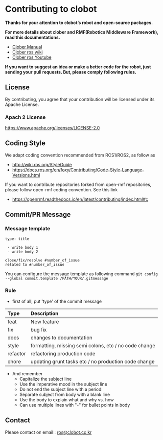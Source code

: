 Contributing to clobot
============================================

**Thanks for your attention to clobot’s robot and open-source packages.**

**For more details about clober and RMF(Robotics Middleware Framework), read this documentations.**

* [Clober Manual](https://app.gitbook.com/@clobot-git/s/clober-manual/)
* [Clober ros wiki](http://wiki.ros.org/clober)
* [Clober ros Youtube](https://www.youtube.com/channel/UCK_soCiDK5Vz7iwKdvfCLeg)

**If you want to suggest an idea or make a better code for the robot, just sending your pull requests. But, please comply following rules.**


**License**
--------------
By contributing, you agree that your contribution will be licensed under its Apache License.

### Apach 2 License

https://www.apache.org/licenses/LICENSE-2.0


**Coding Style**
--------------

We adapt coding convention recommended from ROS1/ROS2, as follow as


  * http://wiki.ros.org/StyleGuide
  * https://docs.ros.org/en/foxy/Contributing/Code-Style-Language-Versions.html

If you want to contribute repositories forked from open-rmf repositories, please follow open-rmf
 coding convention. See this link

 * https://openrmf.readthedocs.io/en/latest/contributing/index.html#c


**Commit/PR Message**
--------------

### **Message template**

```
type: title

 - write body 1
 - write body 2

close/fix/resolve #number_of_issue
related to #number_of_issue
```
You can configure the message template as following command
`git config --global commit.template /PATH/YOUR/.gitmessage`

### **Rule**

* first of all, put 'type' of the commit message

 |Type    |Description|
 |:---    |:----------|
 |feat    |New feature|
 |fix     |bug fix|
 |docs    |changes to documentation|
 |style   |formatting, missing semi colons, etc / no code change|
 |refactor|refactoring production code|
 |chore   |updating grunt tasks etc / no production code change|

* And remember
  * Capitalize the subject line
  * Use the imperative mood in the subject line
  * Do not end the subject line with a period
  * Separate subject from body with a blank line
  * Use the body to explain what and why vs. how
  * Can use multiple lines with "-" for bullet points in body

**Contact**
--------------

Please contact on email : ros@clobot.co.kr
